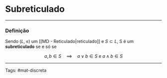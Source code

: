# Subreticulado

---

### Definição

Sendo $(L,\leq)$ um [[MD - Reticulado|reticulado]] e $S \subset L$, S é um **subreticulado** se e só se

$$
a,b \in S \quad\implies\quad a \vee b \in S \text{ e } a \wedge b \in S
$$

---

Tags: #mat-discreta 